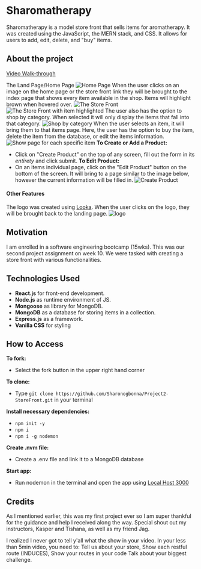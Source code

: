 # Sharomatherapy
Sharomatherapy is a model store front that sells items for aromatherapy. It was created using the JavaScript, the MERN stack, and CSS. It allows for users to add, edit, delete, and "buy" items. 

## About the project 
[Video Walk-through]()
<!-- [Live Link]() -->
The Land Page/Home Page
![Home Page](/public/images/home.png)
When the user clicks on an image on the home page or the store front link they will be brought to the index page that shows every item available in the shop. Items will highlight brown when hovered over.
![The Store Front](/public/images/index.png) 
![The Store Front with item highlighted](/public/images/indexSelect.png)
The user also has the option to shop by category. When selected it will only display the items that fall into that category. 
![Shop by category](/public/images/category.png)
When the user selects an item, it will bring them to that items page. Here, the user has the option to buy the item, delete the item from the database, or edit the items information.
![Show page for each specific item](/public/images/show.png)
**To Create or Add a Product:**
* Click on "Create Product" on the top of any screen, fill out the form in its *entirety* and click submit.
**To Edit Product:**
* On an items individual page, click on the "Edit Product" button on the bottom of the screen. It will bring to a page similar to the image below, however the current information will be filled in.
![Create Product](/public/images/new.png)

#### Other Features
The logo was created using [Looka](https://looka.com/onboarding).
When the user clicks on the logo, they will be brought back to the landing page.
![logo](/public/images/anotherLogo.png)


## Motivation
I am enrolled in a software engineering bootcamp (15wks). This was our second project assignment on week 10. We were tasked with creating a store front with various functionalities. 

## Technologies Used

* **React.js** for front-end development.
* **Node.js** as runtime environment of JS.
* **Mongoose** as library for MongoDB.
* **MongoDB** as a database for storing items in a collection.
* **Express.js** as a framework.
* **Vanilla CSS** for styling

## How to Access
**To fork:**
* Select the fork button in the upper right hand corner

**To clone:** 
* Type `git clone https://github.com/Sharonogbonna/Project2-StoreFront.git` in your terminal

**Install necessary dependencies:**
* `npm init -y`
* `npm i`
* `npm i -g nodemon`

**Create .nvm file:**
* Create a .env file and link it to a MongoDB database

**Start app:**
* Run nodemon in the terminal and open the app using [Local Host 3000](http://localhost:3000)

## Credits
As I mentioned earlier, this was my first project ever so I am super thankful for the guidance and help I received along the way. Special shout out my instructors, Kasper and Tishana, as well as my friend Jag. 


 I realized I never got to tell y'all what the show in your video. In your less than 5min video, you need to:
Tell us about your store,
 Show each restful route (INDUCES),
Show your routes in your code
Talk about your biggest challenge.